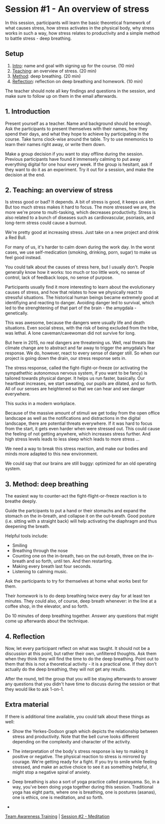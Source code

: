 # Session #1 - An overview of stress

In this session, participants will learn the basic theoretical framework of what causes stress, how stress activates in the physical body, why stress works in such a way, how stress relates to productivity and a simple method to battle stress - deep breathing.

## Setup
1. [Intro](#1-introduction): name and goal with signing up for the course. (10 min)
2. [Teaching](#2-teaching-an-overview-of-stress): an overview of stress. (20 min)
3. [Method](#3-method-deep-breathing): deep breathing. (20 min)
4. [Reflection](#4-reflection): reflection on deep breathing and homework. (10 min)

The teacher should note all key findings and questions in the session, and make sure to follow up on them in the email afterwards.

## 1. Introduction
Present yourself as a teacher. Name and background should be enough.
Ask the participants to present themselves with their names, how they spend their days, and what they hope to achieve by participating in the course. Take turns clock-wise around the table. 
Try to use mnemonics to learn their names right away, or write them down.

Make a group decision if you want to stay offline during the session. Previous participants have found it immensely calming to put away everything digital for one hour every week. If the group is hesitant, ask if they want to do it as an experiment. Try it out for a session, and make the decision at the end. 

## 2. Teaching: an overview of stress
Is stress good or bad? It depends. A bit of stress is good, it keeps us alert. But too much stress makes it hard to focus. The more stressed we are, the more we're prone to multi-tasking, which decreases productivity. Stress is also related to a bunch of diseases such as cardiovascular, psoriasis, and long-term stress could cause a burnout.

We're pretty good at increasing stress. Just take on a new project and drink a Red Bull.

For many of us, it's harder to calm down during the work day. In the worst cases, we use self-medication (smoking, drinking, porn, sugar) to make us feel good instead. 

You could talk about the causes of stress here, but I usually don't. People generally know how it works: too much or too little work, no sense of control, lack of feedback loops, no sense of purpose.

Participants usually find it more interesting to learn about the evolutionary causes of stress, and how that relates to how we physically react to stressful situations. The historical human beings became extremely good at identifiying and reacting to danger. Avoiding danger led to survival, which led to the strenghtening of that part of the brain - the amygdala - genetically.

This was awesome, because the dangers were usually life and death situations. Even social stress, with the risk of being excluded from the tribe, was lethal. A lone caveman/cavewoman did not survive for long.

But here in 2015, no real dangers are threatening us. Well, real threats like climate change are to abstract and far away to trigger the amygdala's fear response. We do, however, react to every sense of danger still. So when our project is going down the drain, our stress response sets in.

The stress response, called the fight-flight-or-freeze (or activating the sympathethic autonomous nervous system, if you want to be fancy) is tailored towards physical danger. It helps us run faster, basically. Our heartbeat increases, we start sweating, our pupils are dilated, and so forth. All of our senses are heightened so that we can hear and see danger everywhere.

This sucks in a modern workplace.

Because of the massive amount of stimuli we get today from the open office landscape as well as the notifications and distractions in the digital landscape, there are potential threats everywhere. If it was hard to focus from the start, it gets even harder when were stressed out. This could cause the feeling of not getting anywhere, which increases stress further. And high stress levels leads to less sleep which leads to more stress ...

We need a way to break this stress reaction, and make our bodies and minds more adapted to this new environment.

We could say that our brains are still buggy: optimized for an old operating system. 

## 3. Method: deep breathing
The easiest way to counter-act the fight-flight-or-freeze reaction is to breathe deeply.

Guide the partcipants to put a hand or their stomachs and expand the stomach on the in-breath, and collapse it on the out-breath. Good posture (i.e. sitting with a straight back) will help activating the diaphragm and thus deepening the breath.

Helpful tools include:
- Smiling
- Breathing through the nose
- Counting one on the in-breath, two on the out-breath, three on the in-breath and so forth, until ten. And then restarting.
- Making every breath last four seconds.
- Listening to calming music.

Ask the participants to try for themselves at home what works best for them.

Their *homework* is to do deep breathing twice every day for at least ten minutes. They could also, of course, deep breath whenever: in the line at a coffee shop, in the elevator, and so forth.

Do 10 minutes of deep breathing together. Answer any questions that might come up afterwards about the technique.

## 4. Reflection
Now, let every participant reflect on what was taught. It should not be a discussion at this point, but rather their own, unfiltered thoughts. Ask them when they think they will find the time to do the deep breathing. Point out to them that this is not a theoretical activity - it is a practical one. If they don't actually do the deep breathing, they will not get any results.

After the round, tell the group that you will be staying afterwards to answer any questions that you didn't have time to discuss during the session or that they would like to ask 1-on-1.

## Extra material
If there is additional time available, you could talk about these things as well:
- Show the Yerkes-Dodson graph which depicts the relationship between stress and productivity. Note that the bell curve looks different depending on the complexity and character of the activity.
- The interpretation of the body's stress response is key to making it positive or negative. The physical reaction to stress is mirrored by courage. We're getting ready for a fight. If you try to smile while feeling stressed, and make an active choice to see it as something helpful, it might stop a negative spiral of anxiety.
- Deep breathing is also a sort of yoga practice called pranayama. So, in a way, you've been doing yoga together during this session. Traditional yoga has eight parts, where one is breathing, one is postures (asanas), one is ethics, one is meditation, and so forth.

-

[Team Awareness Training](../../..) | [Session #2 - Meditation](session-02-meditation.md)

